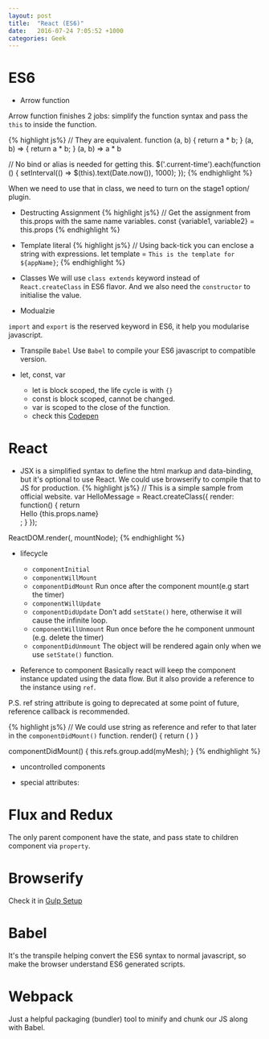 ```yaml
---
layout: post
title:  "React (ES6)"
date:   2016-07-24 7:05:52 +1000
categories: Geek
---
```


ES6
===
- Arrow function

Arrow function finishes 2 jobs: simplify the function syntax and pass the `this` to inside the function.

{% highlight js%}
// They are equivalent.
function (a, b) { return a * b; }
(a, b) => { return a * b; }
(a, b) => a * b

// No bind or alias is needed for getting this.
$('.current-time').each(function () {
  setInterval(() => $(this).text(Date.now()), 1000);
});
{% endhighlight %}

When we need to use that in class, we need to turn on the stage1 option/ plugin.

- Destructing Assignment
{% highlight js%}
// Get the assignment from this.props with the same name variables.
const {variable1, variable2} = this.props
{% endhighlight %}

- Template literal
{% highlight js%}
// Using back-tick you can enclose a string with expressions.
let template = `This is the template for ${appName}`;
{% endhighlight %}

- Classes
We will use `class extends` keyword instead of `React.createClass` in ES6 flavor. And we also need the `constructor` to initialise the value.

- Modualzie

`import` and `export` is the reserved keyword in ES6, it help you modularise javascript. 

- Transpile `Babel`
  Use `Babel` to compile your ES6 javascript to compatible version.
   
- let, const, var
  + let is block scoped, the life cycle is with `{}`
  + const is block scoped, cannot be changed.
  + var is scoped to the close of the function.
  + check this [Codepen](https://codepen.io/eric_tan/pen/xXvKYX)

React
=====
- JSX is a simplified syntax to define the html markup and data-binding, but it's optional to use React. We could use browserify to compile that to JS for production.
{% highlight js%}
// This is a simple sample from official website.
var HelloMessage = React.createClass({
  render: function() {
    return <div>Hello {this.props.name}</div>;
  }
});

ReactDOM.render(<HelloMessage name="John" />, mountNode);
{% endhighlight %}


- lifecycle
  - `componentInitial`
  - `componentWillMount`
  - `componentDidMount` Run once after the component mount(e.g start the timer)
  - `componentWillUpdate`
  - `componentDidUpdate` Don't add `setState()` here, otherwise it will cause the infinite loop.
  - `componentWillUnmount` Run once before the he component unmount (e.g. delete the timer)
  - `componentDidUnmount`
  The object will be rendered again only when we use `setState()` function.

- Reference to component
Basically react will keep the component instance updated using the data flow. But it also provide a reference to the instance using `ref`.

P.S. ref string attribute is going to deprecated at some point of future, reference callback is recommended.

{% highlight js%}
  // We could use string as reference and refer to that later in the `componentDidMount()` function. 
  render() {
  return (<React3>
  <group ref='group' />
  </React3>)
  }
  
  componentDidMount() {
    this.refs.group.add(myMesh);
  }
{% endhighlight %}

- uncontrolled components

- special attributes: 


Flux and Redux
==============
The only parent component have the state, and pass state to children component via `property`.  

Browserify
==========
Check it in [Gulp Setup](http://ericatsydney.github.io/programming/2016/07/23/gulp-setup.html) 

Babel
=====
It's the transpile helping convert the ES6 syntax to normal javascript, so make the browser understand ES6 generated scripts.

Webpack
=======
Just a helpful packaging (bundler) tool to minify and chunk our JS along with Babel.
